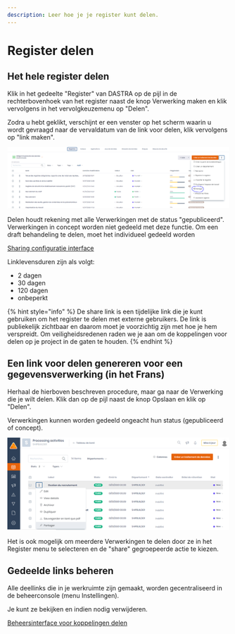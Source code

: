 ```yaml
---
description: Leer hoe je je register kunt delen.
---
```


# Register delen

## Het hele register delen

Klik in het gedeelte "Register" van DASTRA op de pijl in de rechterbovenhoek van het register naast de knop Verwerking maken en klik vervolgens in het vervolgkeuzemenu op "Delen".

Zodra u hebt geklikt, verschijnt er een venster op het scherm waarin u wordt gevraagd naar de vervaldatum van de link voor delen, klik vervolgens op "link maken".

![](<../../.gitbook/assets/image (180).png>)



Delen houdt rekening met alle Verwerkingen met de status "gepubliceerd". Verwerkingen in concept worden niet gedeeld met deze functie. Om een draft behandeling te delen, moet het individueel gedeeld worden &#x20;

[Sharing configuratie interface](<../../.gitbook/assets/image (178).png>)

Linklevensduren zijn als volgt:&#x20;

* 2 dagen &#x20;
* 30 dagen
* 120 dagen
* onbeperkt

{% hint style="info" %}
De share link is een tijdelijke link die je kunt gebruiken om het register te delen met externe gebruikers. De link is publiekelijk zichtbaar en daarom moet je voorzichtig zijn met hoe je hem verspreidt. Om veiligheidsredenen raden we je aan om de koppelingen voor delen op je project in de gaten te houden.
{% endhint %}

## **Een link voor delen genereren voor een gegevensverwerking** (in het Frans)

Herhaal de hierboven beschreven procedure, maar ga naar de Verwerking die je wilt delen. Klik dan op de pijl naast de knop Opslaan en klik op "Delen".

Verwerkingen kunnen worden gedeeld ongeacht hun status (gepubliceerd of concept).

![](<../../.gitbook/assets/image (18) (1).png>)

Het is ook mogelijk om meerdere Verwerkingen te delen door ze in het Register menu te selecteren en de "share" gegroepeerde actie te kiezen.&#x20;



## Gedeelde links beheren

Alle deellinks die in je werkruimte zijn gemaakt, worden gecentraliseerd in de beheerconsole (menu Instellingen).&#x20;

Je kunt ze bekijken en indien nodig verwijderen.

[Beheersinterface voor koppelingen delen](<../../.gitbook/assets/image (179).png>)